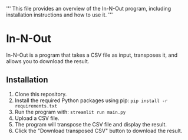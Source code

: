 '''
This file provides an overview of the In-N-Out program, including installation instructions and how to use it.
'''
# In-N-Out
In-N-Out is a program that takes a CSV file as input, transposes it, and allows you to download the result.
## Installation
1. Clone this repository.
2. Install the required Python packages using pip: `pip install -r requirements.txt`
3. Run the program with: `streamlit run main.py`
4. Upload a CSV file.
5. The program will transpose the CSV file and display the result.
6. Click the "Download transposed CSV" button to download the result.
